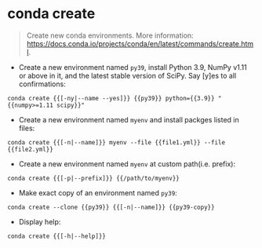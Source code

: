 # conda create

> Create new conda environments.
> More information: <https://docs.conda.io/projects/conda/en/latest/commands/create.html>.

- Create a new environment named `py39`, install Python 3.9, NumPy v1.11 or above in it, and the latest stable version of SciPy. Say [y]es to all confirmations:

`conda create {{[-ny|--name --yes]}} {{py39}} python={{3.9}} "{{numpy>=1.11 scipy}}"`

- Create a new environment named `myenv` and install packges listed in files:

`conda create {{[-n|--name]}} myenv --file {{file1.yml}} --file {{file2.yml}}`

- Create a new environment named `myenv` at custom path(i.e. prefix):

`conda create {{[-p|--prefix]}} {{/path/to/myenv}}`

- Make exact copy of an environment named `py39`:

`conda create --clone {{py39}} {{[-n|--name]}} {{py39-copy}}`

- Display help:

`conda create {{[-h|--help]}}`
